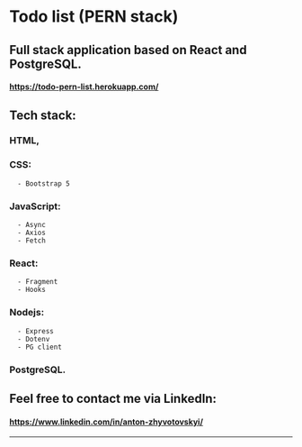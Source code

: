 # Todo list (PERN stack)

## Full stack application based on React and PostgreSQL.

#### https://todo-pern-list.herokuapp.com/

## Tech stack:

   ### HTML,

   ### CSS:
      - Bootstrap 5
      
   ### JavaScript:
      - Async
      - Axios
      - Fetch
      
   ### React:
      - Fragment
      - Hooks
      
   ### Nodejs:
      - Express
      - Dotenv
      - PG client
   
   ### PostgreSQL.

## Feel free to contact me via LinkedIn: 

#### https://www.linkedin.com/in/anton-zhyvotovskyi/


--------

